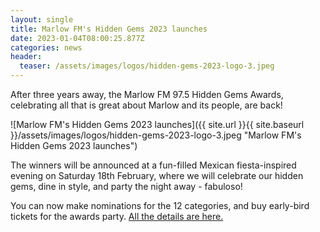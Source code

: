 ```yaml
---
layout: single
title: Marlow FM's Hidden Gems 2023 launches
date: 2023-01-04T08:00:25.877Z
categories: news
header:
  teaser: /assets/images/logos/hidden-gems-2023-logo-3.jpeg
---
```

After three years away, the Marlow FM 97.5 Hidden Gems Awards, celebrating all that is great about Marlow and its people, are back!

![Marlow FM's Hidden Gems 2023 launches]({{ site.url }}{{ site.baseurl }}/assets/images/logos/hidden-gems-2023-logo-3.jpeg "Marlow FM's Hidden Gems 2023 launches")

The winners will be announced at a fun-filled Mexican fiesta-inspired evening on Saturday 18th February, where we will celebrate our hidden gems, dine in style, and party the night away - fabuloso!

Y﻿ou can now make nominations for the 12 categories, and buy early-bird tickets for the awards party. [All the details are here.](https://www.marlowfm.co.uk/gems/)